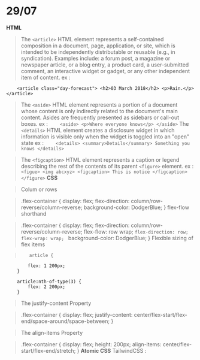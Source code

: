 # 29/07
**HTML**
> The `<article>` HTML element represents a self-contained composition in a document, page, application, or site, which is intended to be independently distributable or reusable (e.g., in syndication). Examples include: a forum post, a magazine or newspaper article, or a blog entry, a product card, a user-submitted comment, an interactive widget or gadget, or any other independent item of content.
> ex : 
    
`    <article class="day-forecast">
        <h2>03 March 2018</h2>
        <p>Rain.</p>
    </article>`
> The `<aside>` HTML element represents a portion of a document whose content is only indirectly related to the document's main content. Asides are frequently presented as sidebars or call-out boxes.
> ex : 
`    <aside>
        <p>Where everyone knows</p>
    </aside>`
> The `<details>` HTML element creates a disclosure widget in which information is visible only when the widget is toggled into an "open" state 
> ex :
`    <details>
        <summary>Details</summary>
        Something you knows
    </details>`

> The `<figcaption>` HTML element represents a caption or legend describing the rest of the contents of its parent `<figure>` element.
> ex :
`    <figue>
        <img abcxyz>
        <figcaption> This is notice </figcaption>
    </figure>
`
**CSS** 

> Colum or rows

>    .flex-container {
        display: flex;
        flex-direction: column/row-reverse/column-reverse;
        background-color: DodgerBlue;
    }
> flex-flow shorthand

>    .flex-container {
        display: flex;
        flex-direction: column/row-reverse/column-reverse;
        flex-flow: row wrap; `flex-direction: row; flex-wrap: wrap; `
        background-color: DodgerBlue;
    }
> Flexible sizing of flex items

>        article {
            flex: 1 200px;
        }

        article:nth-of-type(3) {
            flex: 2 200px;
        }

> The justify-content Property

>    .flex-container {
      display: flex;
      justify-content: center/flex-start/flex-end/space-around/space-between;
    }

> The align-items Property

>    .flex-container {
        display: flex;
        height: 200px;
        align-items: center/flex-start/flex-end/stretch;
    }
**Atomic CSS**
TailwindCSS : 